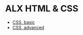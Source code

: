 # ALX HTML & CSS

- [CSS, basic](./css_basic/README.md)
- [CSS, advanced](./css_advanced/README.md)
